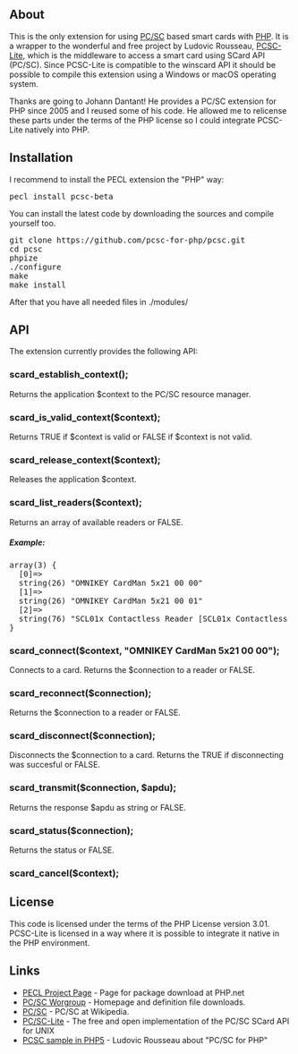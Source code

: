 <h2 id="About">About</h2>

<p>This is the only extension for using <a href="http://www.pcscworkgroup.com/" class="ext">PC/SC</a> based smart cards with <a href="http://www.php.net" class="ext">PHP</a>. It is a wrapper to the wonderful and free project by Ludovic Rousseau, <a href="https://pcsclite.apdu.fr/" class="ext">PCSC-Lite</a>, which is the middleware to access a smart card using SCard API (PC/SC). Since PCSC-Lite is compatible to the winscard API it should be possible to compile this extension using a Windows or macOS operating system.</p>

<p>Thanks are going to Johann Dantant! He provides a PC/SC extension for PHP since 2005 and I reused some of his code. He allowed me to relicense these parts under the terms of the PHP license so I could integrate PCSC-Lite natively into PHP.</p>

<h2 id="Installation">Installation</h2>

<p>I recommend to install the PECL extension the "PHP" way:</p>

<pre>pecl install pcsc-beta</pre>

<p>You can install the latest code by downloading the sources and compile yourself too.</p>

<pre>git clone https://github.com/pcsc-for-php/pcsc.git
cd pcsc
phpize
./configure
make
make install</pre>

<p>After that you have all needed files in ./modules/</p>

<h2 id="API">API</h2>

<p>The extension currently provides the following API:</p>

<h3 id="scard_establish_context">scard_establish_context();</h3>

<p>Returns the application $context to the PC/SC resource manager.</p>

<h3 id="scard_is_valid_context">scard_is_valid_context($context);</h3>

<p>Returns TRUE if $context is valid or FALSE if $context is not valid.</p>

<h3 id="scard_release_context">scard_release_context($context);</h3>

<p>Releases the application $context.</p>

<h3 id="scard_list_readers">scard_list_readers($context);</h3>

<p>Returns an array of available readers or FALSE.</p>

<h5>Example:</h5>

<pre>array(3) {
  [0]=&gt;
  string(26) "OMNIKEY CardMan 5x21 00 00"
  [1]=&gt;
  string(26) "OMNIKEY CardMan 5x21 00 01"
  [2]=&gt;
  string(76) "SCL01x Contactless Reader [SCL01x Contactless Reader] (21161009200722) 00 00"
}
</pre>

<h3 id="scard_connect">scard_connect($context, "OMNIKEY CardMan 5x21 00 00");</h3>

<p>Connects to a card. Returns the $connection to a reader or FALSE.</p>

<h3 id="scard_reconnect">scard_reconnect($connection);</h3>

<p>Returns the $connection to a reader or FALSE.</p>

<h3 id="scard_disconnect">scard_disconnect($connection);</h3>

<p>Disconnects the $connection to a card. Returns the TRUE if disconnecting was succesful or FALSE.</p>

<h3 id="scard_transmit">scard_transmit($connection, $apdu);</h3>

<p>Returns the response $apdu as string or FALSE.</p>

<h3 id="scard_status">scard_status($connection);</h3>

<p>Returns the status or FALSE.</p>

<h3 id="scard_cancel">scard_cancel($context);</h3>

<h2 id="License">License</h2>

<p>This code is licensed under the terms of the PHP License version 3.01. PCSC-Lite is licensed in a way where it is possible to integrate it native in the PHP environment.</p>

<h2 id="Links">Links</h2>

<ul>
  <li><a href="http://pecl.php.net/package/pcsc" class="ext">PECL Project Page</a> - Page for package download at PHP.net</li>
  <li><a href="http://www.pcscworkgroup.com/" class="ext">PC/SC Worgroup</a> - Homepage and definition file downloads.</li>
  <li><a href="http://en.wikipedia.org/wiki/PC/SC" class="ext">PC/SC</a> - PC/SC at Wikipedia.</li>
  <li><a href="https://pcsclite.apdu.fr/" class="ext">PC/SC-Lite</a> - The free and open implementation of the PC/SC SCard API for UNIX</li>
  <li><a href="http://ludovicrousseau.blogspot.de/2015/01/pcsc-sample-in-php5.html" class="ext">PCSC sample in PHP5</a> - Ludovic Rousseau about "PC/SC for PHP"</li>
</ul>
